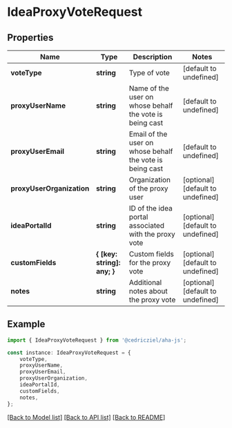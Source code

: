 # IdeaProxyVoteRequest


## Properties

Name | Type | Description | Notes
------------ | ------------- | ------------- | -------------
**voteType** | **string** | Type of vote | [default to undefined]
**proxyUserName** | **string** | Name of the user on whose behalf the vote is being cast | [default to undefined]
**proxyUserEmail** | **string** | Email of the user on whose behalf the vote is being cast | [default to undefined]
**proxyUserOrganization** | **string** | Organization of the proxy user | [optional] [default to undefined]
**ideaPortalId** | **string** | ID of the idea portal associated with the proxy vote | [optional] [default to undefined]
**customFields** | **{ [key: string]: any; }** | Custom fields for the proxy vote | [optional] [default to undefined]
**notes** | **string** | Additional notes about the proxy vote | [optional] [default to undefined]

## Example

```typescript
import { IdeaProxyVoteRequest } from '@cedricziel/aha-js';

const instance: IdeaProxyVoteRequest = {
    voteType,
    proxyUserName,
    proxyUserEmail,
    proxyUserOrganization,
    ideaPortalId,
    customFields,
    notes,
};
```

[[Back to Model list]](../README.md#documentation-for-models) [[Back to API list]](../README.md#documentation-for-api-endpoints) [[Back to README]](../README.md)
